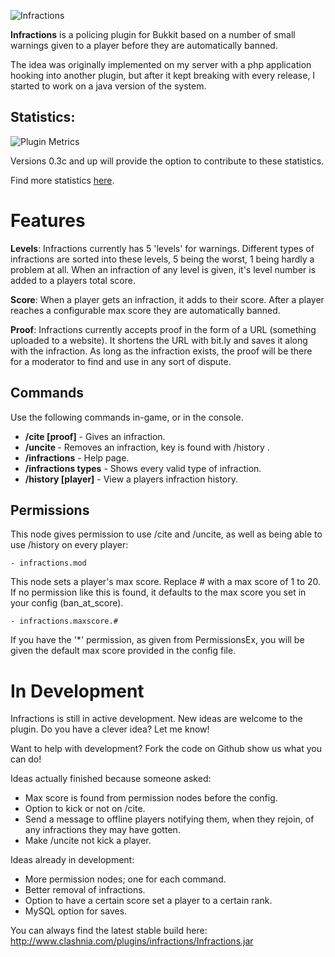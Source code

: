 ![Infractions](http://i.imgur.com/kHrlR.png)

**Infractions** is a policing plugin for Bukkit based on a number of small warnings given to a player before they are automatically banned.

The idea was originally implemented on my server with a php application hooking into another plugin, but after it kept breaking with every release, I started to work on a java version of the system.

## Statistics: ##

![Plugin Metrics](http://mcstats.org/signature/infractions.png)

Versions 0.3c and up will provide the option to contribute to these statistics.

Find more statistics [here](http://mcstats.org/plugin/Infractions).

# Features #

**Levels**: Infractions currently has 5 'levels' for warnings.  Different types of infractions are sorted into these levels, 5 being the worst, 1 being hardly a problem at all.  When an infraction of any level is given, it's level number is added to a players total score.

**Score**: When a player gets an infraction, it adds to their score. After a player reaches a configurable max score they are automatically banned.

**Proof**: Infractions currently accepts proof in the form of a URL (something uploaded to a website).  It shortens the URL with bit.ly and saves it along with the infraction.  As long as the infraction exists, the proof will be there for a moderator to find and use in any sort of dispute.

## Commands ##
Use the following commands in-game, or in the console.
* **/cite <player> <infraction> [proof]** - Gives an infraction.
* **/uncite <player> <key>** - Removes an infraction, key is found with /history <player>.
* **/infractions** - Help page.
* **/infractions types** - Shows every valid type of infraction.
* **/history [player]** - View a players infraction history.

## Permissions ##
This node gives permission to use /cite and /uncite, as well as being able to use /history on every player:

    - infractions.mod
    
This node sets a player's max score. Replace # with a max score of 1 to 20.  If no permission like this is found, it defaults to the max score you set in your config (ban_at_score).

    - infractions.maxscore.#

If you have the '*' permission, as given from PermissionsEx, you will be given the default max score provided in the config file.

# In Development #

Infractions is still in active development.  New ideas are welcome to the plugin. Do you have a clever idea? Let me know!

Want to help with development?  Fork the code on Github show us what you can do!

Ideas actually finished because someone asked:
* Max score is found from permission nodes before the config.
* Option to kick or not on /cite.
* Send a message to offline players notifying them, when they rejoin, of any infractions they may have gotten.
* Make /uncite not kick a player.

Ideas already in development:
* More permission nodes; one for each command.
* Better removal of infractions.
* Option to have a certain score set a player to a certain rank.
* MySQL option for saves.

You can always find the latest stable build here: http://www.clashnia.com/plugins/infractions/Infractions.jar